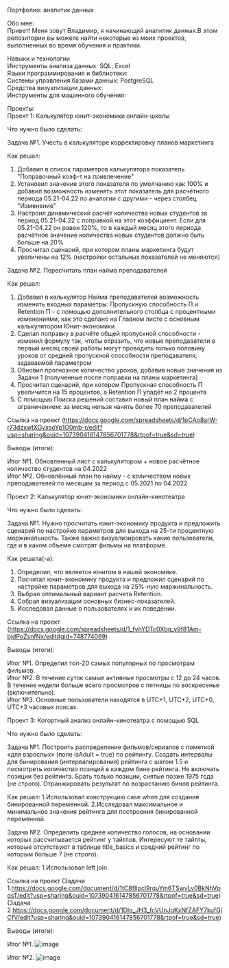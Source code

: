 Портфолио: аналитик данных  

Обо мне:  
Привет! Меня зовут Владимир, я начинающий аналитик данных.В этом репозитории вы можете найти некоторые из моих проектов, выполненных во время обучения и практики.  

Навыки и технологии  
Инструменты анализа данных: SQL, Excel  
Языки программирования и библиотеки:   
Системы управления базами данных: PostgreSQL  
Средства визуализации данных:   
Инструменты для машинного обучения:   

Проекты:  
Проект 1: Калькулятор юнит-экономики онлайн-школы

Что нужно было сделать:

Задача №1. Учесть в калькуляторе корректировку планов маркетинга  
 
Как решал:  
1) Добавил в список параметров  калькулятора показатель "Поправочный коэф-т на привлечение"  
2) Установил значение этого показателя по умолчанию как 100% и добавил возможность изменять этот показатель для расчётного периода 05.21-04.22 по аналогии с другими - через столбец "Изменение"
3) Настроил динамический расчёт количества новых студентов за период 05.21-04.22 с поправкой на этот коэффициент. Если для 05.21-04.22 он равен 120%, то в каждый месяц этого периода расчётное значение количества новых студентов должно быть больше на 20%
4) Просчитал сценарий, при котором планы маркетинга будут увеличены на 12% (настройки остальных показателей не меняются)  

Задача №2. Пересчитать план найма преподавателей  

Как решал:  
1) Добавил в калькулятор Найма преподавателей возможность изменять входных параметры: Пропускную способность П и Retention П - с помощью дополнительного столбца с процентными изменениями, как это сделано на Главном листе с основным калькулятором Юнит-экономики
2) Сделал поправку в расчёте общей пропускной способности - изменил формулу так, чтобы отразить, что новые преподаватели в первый месяц своей работы могут проводить только половину уроков от средней пропускной способности преподавателя, задаваемой параметром
3) Обновил прогнозное количество уроков, добавив новые значения из Задачи 1 (полученные после поправки на планы маркетинга)
4) Просчитал сценарий, при котором Пропускная способность П увеличится на 15 процентов, а Retention П упадёт на 2 процента
5) С помощью Поиска решений составил новый план найма с ограничением: за месяц нельзя нанять более 70 преподавателей
   
Ссылка на проект (https://docs.google.com/spreadsheets/d/1pCAo8arW-r73dzxwtXGvxsoYp1O0mb-r/edit?usp=sharing&ouid=107390416147856701778&rtpof=true&sd=true)

Выводы (итоги):

Итог №1. Обновленный лист с калькулятором + новое расчётное количество студентов на 04.2022  
Итог №2. Обновлённый план по найму - с количеством новых преподавателей по месяцам за период с 05.2021 по 04.2022  

Проект 2: Калькулятор юнит-экономики онлайн-кинотеатра

Что нужно было сделать:

Задача №1. Нужно просчитать юнит-экономику продукта и предложить сценарий по настройке параметров для выхода на 25-ти процентную маржинальность. Также важно визуализировать какие пользователи, где и в каком объеме смотрят фильмы на платформе.

Как решала(-а): 
1. Определил, что является юнитом в нашей экономике.
2. Посчитал юнит-экономику продукта и предложил сценарий по настройке параметров для выхода на 25%-ную маржинальность.
3. Выбрал оптимальный вариант расчета Retention. 
4. Собрал визуализации основных бизнес-показателей.
5. Исследовал данные о пользователях и их поведении.

Ссылка на проект (https://docs.google.com/spreadsheets/d/1_fvhYDTc0Xbq_y9f81Am-bjdPoZsnfNx/edit#gid=748774069)

Выводы (итоги):

Итог №1. Определил топ-20 самых популярных по просмотрам фильмов.  
Итог №2. В течение суток самые активные просмотры с 12 до 24 часов. В течение недели больше всего просмотров с пятницы по воскресенье (включительно).  
Итог №3. Основные пользователи находятся в UTC+1, UTC+2, UTC+0, UTC+3 часовых поясах.  

Проект 3: Когортный анализ онлайн-кинотеатра с помощью SQL

Что нужно было сделать:

Задача №1. Построить распределение фильмов/сериалов с пометкой «для взрослых» (поле isAdult = true) по рейтингу. Создать интервалы для бинирования (интервалирования) рейтинга с шагом 1.5 и посмотреть количество позиций в каждом бине рейтинга. Не включать позиции без рейтинга. Брать только позиции, снятые позже 1975 года (не строго). Отранжировать результат по возрастанию бинов рейтинга. 

Как решал: 
1.Использовал конструкцию case when для создания бинированной переменной. 
2.Исследовал максимальное и минимальное значения рейтинга для построения бинированной переменной. 

Задача №2. Определить среднее количество голосов, на основании которых рассчитывается рейтинг у тайтлов. Интересуют те тайтлы, которые отсутствуют в таблице title_basics и средний рейтинг по которым больше 7 (не строго). 

Как решал: 
1.Использовал left join. 

Ссылка на проект (Задача 1.https://docs.google.com/document/d/1tC8fIIpcl9rquYm6TSwvLv0BkNhVpqsT/edit?usp=sharing&ouid=107390416147856701778&rtpof=true&sd=true) 
                 (Задача 2.https://docs.google.com/document/d/1Dlq_JH3_fcVUnJqKxNfZAFY7kufGjCfV/edit?usp=sharing&ouid=107390416147856701778&rtpof=true&sd=true)  

Выводы (итоги):

Итог №1. ![image](https://github.com/VladimirNiskhizov/data-analytics-5month/assets/150325179/2ac7f672-411c-470b-8955-8d2666e578ab)

Итог №2. ![image](https://github.com/VladimirNiskhizov/data-analytics-5month/assets/150325179/fb29676e-35dc-4e55-b592-f5d8ef67a576)


